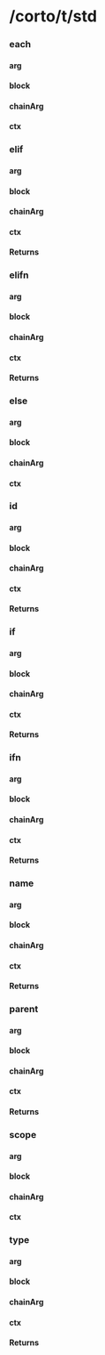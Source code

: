 # /corto/t/std
### each
#### arg
#### block
#### chainArg
#### ctx
### elif
#### arg
#### block
#### chainArg
#### ctx
#### Returns
### elifn
#### arg
#### block
#### chainArg
#### ctx
#### Returns
### else
#### arg
#### block
#### chainArg
#### ctx
### id
#### arg
#### block
#### chainArg
#### ctx
#### Returns
### if
#### arg
#### block
#### chainArg
#### ctx
#### Returns
### ifn
#### arg
#### block
#### chainArg
#### ctx
#### Returns
### name
#### arg
#### block
#### chainArg
#### ctx
#### Returns
### parent
#### arg
#### block
#### chainArg
#### ctx
#### Returns
### scope
#### arg
#### block
#### chainArg
#### ctx
### type
#### arg
#### block
#### chainArg
#### ctx
#### Returns
